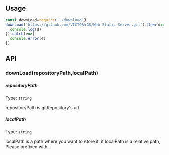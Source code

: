 ## Usage

```js
const downLoad=require('./download')
downLoad('https://github.com/VICTORYGS/Web-Static-Server.git').then(d=>{
  console.log(d)
}).catch(e=>{
  console.error(e)
})
```
## API

### downLoad(repositoryPath,localPath)

##### repositoryPath

Type: `string`

repositoryPath is gitRepository's url.

##### localPath

Type: `string`

localPath is a path where you want to store it.
if localPath is a relative path, Please prefixed with .
